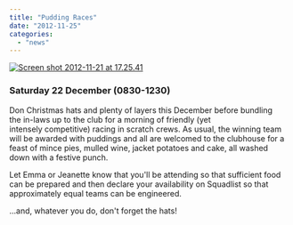 ```yaml
---
title: "Pudding Races"
date: "2012-11-25"
categories:
  - "news"
---
```


[![](/assets/news/images/Screen-shot-2012-11-21-at-17.25.41-300x216.png "Screen shot 2012-11-21 at 17.25.41")](http://sudburyrowingclub.org.uk/wp-content/uploads/2011/10/Screen-shot-2012-11-21-at-17.25.41.png)

### Saturday 22 December (0830-1230)

Don Christmas hats and plenty of layers this December before bundling the in-laws up to the club for a morning of friendly (yet intensely competitive) racing in scratch crews. As usual, the winning team will be awarded with puddings and all are welcomed to the clubhouse for a feast of mince pies, mulled wine, jacket potatoes and cake, all washed down with a festive punch.

Let Emma or Jeanette know that you'll be attending so that sufficient food can be prepared and then declare your availability on Squadlist so that approximately equal teams can be engineered.

...and, whatever you do, don't forget the hats!
